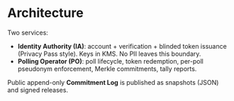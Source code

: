 # Architecture

Two services:
- **Identity Authority (IA)**: account + verification + blinded token issuance (Privacy Pass style). Keys in KMS. No PII leaves this boundary.
- **Polling Operator (PO)**: poll lifecycle, token redemption, per-poll pseudonym enforcement, Merkle commitments, tally reports.

Public append-only **Commitment Log** is published as snapshots (JSON) and signed releases.
